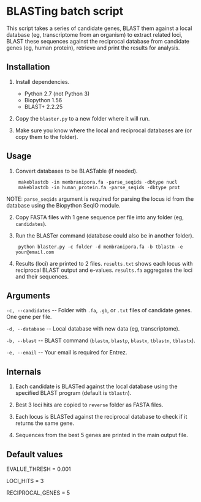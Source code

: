 # BLASTing batch script

This script takes a series of candidate genes, BLAST them against a local 
database (eg, transcriptome from an organism) to extract related loci, 
BLAST these sequences against the reciprocal database from candidate genes (eg, human protein), retrieve and print the results for analysis.

## Installation

1. Install dependencies.

    - Python 2.7 (not Python 3)
    - Biopython 1.56
    - BLAST+ 2.2.25

2. Copy the `blaster.py` to a new folder where it will run.

3. Make sure you know where the local and reciprocal databases are (or copy 
   them to the folder).

## Usage

1. Convert databases to be BLASTable (if needed).

        makeblastdb -in membranipora.fa -parse_seqids -dbtype nucl
        makeblastdb -in human_protein.fa -parse_seqids -dbtype prot

NOTE: `parse_seqids` argument is required for parsing the locus id from the 
database using the Biopython SeqIO module.

2. Copy FASTA files with 1 gene sequence per file into any folder (eg, `candidates`).

3. Run the BLASTer command (database could also be in another folder).

        python blaster.py -c folder -d membranipora.fa -b tblastn -e your@email.com

4. Results (loci) are printed to 2 files. `results.txt` shows each locus with reciprocal BLAST output and e-values. `results.fa` aggregates the loci and their sequences.

## Arguments

`-c, --candidates` -- Folder with `.fa`, `.gb`, or `.txt` files of candidate genes. 
One gene per file.

`-d, --database` -- Local database with new data (eg, transcriptome).

`-b, --blast` -- BLAST command (`blastn`, `blastp`, `blastx`, `tblastn`, `tblastx`).

`-e, --email` -- Your email is required for Entrez.

## Internals

1. Each candidate is BLASTed against the local database using the specified BLAST program (default is `tblastn`).

2. Best 3 loci hits are copied to `reverse` folder as FASTA files.

3. Each locus is BLASTed against the reciprocal database to check if it returns the same gene.

4. Sequences from the best 5 genes are printed in the main output file.

## Default values

EVALUE_THRESH = 0.001

LOCI_HITS = 3

RECIPROCAL_GENES = 5
